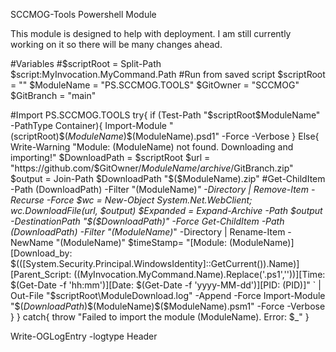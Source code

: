 SCCMOG-Tools Powershell Module

This module is designed to help with deployment.
I am still currently working on it so there will be many changes ahead.


#Variables
#$scriptRoot = Split-Path $script:MyInvocation.MyCommand.Path #Run from saved script
$scriptRoot = "<enterYourScriptRootPath>"
$ModuleName = "PS.SCCMOG.TOOLS"
$GitOwner = "SCCMOG"
$GitBranch = "main"

#Import PS.SCCMOG.TOOLS
try{
    if (Test-Path "$scriptRoot\$ModuleName" -PathType Container){
        Import-Module "$($scriptRoot)\$($ModuleName)\$($ModuleName).psd1" -Force -Verbose
    }
    Else{      
        Write-Warning "Module: $($ModuleName) not found. Downloading and importing!"
        $DownloadPath = $scriptRoot
        $url = "https://github.com/$GitOwner/$ModuleName/archive/$GitBranch.zip"
        $output = Join-Path $DownloadPath "$($ModuleName).zip"
        #Get-ChildItem -Path $($DownloadPath) -Filter "$($ModuleName)*" -Directory | Remove-Item -Recurse -Force
        $wc = New-Object System.Net.WebClient;
        $wc.DownloadFile($url, $output)
        $Expanded = Expand-Archive -Path $output -DestinationPath "$($DownloadPath)" -Force
        Get-ChildItem -Path $($DownloadPath) -Filter "$($ModuleName)*" -Directory | Rename-Item -NewName "$($ModuleName)"
        $timeStamp= "[Module: $($ModuleName)][Download_by: $(([System.Security.Principal.WindowsIdentity]::GetCurrent()).Name)][Parent_Script: $(($MyInvocation.MyCommand.Name).Replace('.ps1',''))][Time: $(Get-Date -f 'hh:mm')][Date: $(Get-Date -f 'yyyy-MM-dd')][PID: $($PID)]" `
                         | Out-File "$scriptRoot\ModuleDownload.log" -Append -Force
        Import-Module "$($DownloadPath)\$($ModuleName)\$($ModuleName).psm1" -Force -Verbose
    }
}
catch{
    throw "Failed to import the module $($ModuleName). Error: $_"
}


Write-OGLogEntry -logtype Header